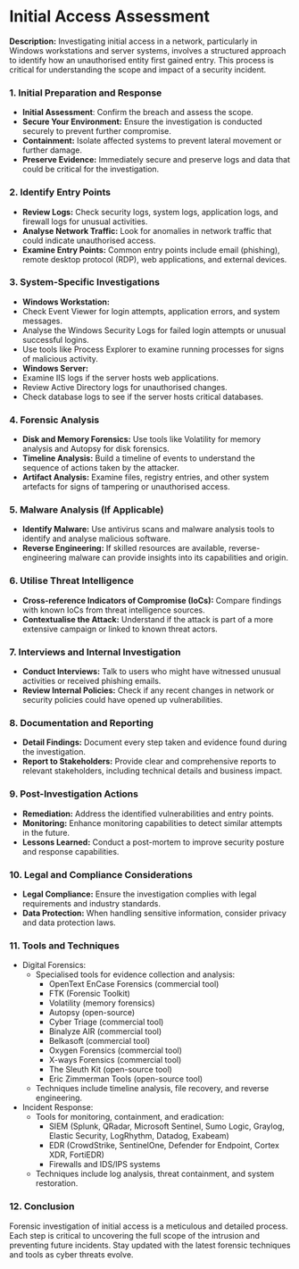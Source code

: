 # Initial Access Assessment

**Description:** Investigating initial access in a network, particularly in Windows workstations and server systems, involves a structured approach to identify how an unauthorised entity first gained entry. This process is critical for understanding the scope and impact of a security incident.

### **1. Initial Preparation and Response**

* **Initial Assessment**: Confirm the breach and assess the scope.
* **Secure Your Environment:** Ensure the investigation is conducted securely to prevent further compromise.
* **Containment:** Isolate affected systems to prevent lateral movement or further damage.
* **Preserve Evidence:** Immediately secure and preserve logs and data that could be critical for the investigation.

### **2. Identify Entry Points**

* **Review Logs:** Check security logs, system logs, application logs, and firewall logs for unusual activities.
* **Analyse Network Traffic:** Look for anomalies in network traffic that could indicate unauthorised access.
* **Examine Entry Points:** Common entry points include email (phishing), remote desktop protocol (RDP), web applications, and external devices.

### **3. System-Specific Investigations**

* **Windows Workstation:**
* Check Event Viewer for login attempts, application errors, and system messages.
* Analyse the Windows Security Logs for failed login attempts or unusual successful logins.
* Use tools like Process Explorer to examine running processes for signs of malicious activity.
* **Windows Server:**
* Examine IIS logs if the server hosts web applications.
* Review Active Directory logs for unauthorised changes.
* Check database logs to see if the server hosts critical databases.

### **4. Forensic Analysis**

* **Disk and Memory Forensics:** Use tools like Volatility for memory analysis and Autopsy for disk forensics.
* **Timeline Analysis:** Build a timeline of events to understand the sequence of actions taken by the attacker.
* **Artifact Analysis:** Examine files, registry entries, and other system artefacts for signs of tampering or unauthorised access.

### **5. Malware Analysis (If Applicable)**

* **Identify Malware:** Use antivirus scans and malware analysis tools to identify and analyse malicious software.
* **Reverse Engineering:** If skilled resources are available, reverse-engineering malware can provide insights into its capabilities and origin.

### **6. Utilise Threat Intelligence**

* **Cross-reference Indicators of Compromise (IoCs):** Compare findings with known IoCs from threat intelligence sources.
* **Contextualise the Attack:** Understand if the attack is part of a more extensive campaign or linked to known threat actors.

### **7. Interviews and Internal Investigation**

* **Conduct Interviews:** Talk to users who might have witnessed unusual activities or received phishing emails.
* **Review Internal Policies:** Check if any recent changes in network or security policies could have opened up vulnerabilities.

### **8. Documentation and Reporting**

* **Detail Findings:** Document every step taken and evidence found during the investigation.
* **Report to Stakeholders:** Provide clear and comprehensive reports to relevant stakeholders, including technical details and business impact.

### **9. Post-Investigation Actions**

* **Remediation:** Address the identified vulnerabilities and entry points.
* **Monitoring:** Enhance monitoring capabilities to detect similar attempts in the future.
* **Lessons Learned:** Conduct a post-mortem to improve security posture and response capabilities.

### **10. Legal and Compliance Considerations**

* **Legal Compliance:** Ensure the investigation complies with legal requirements and industry standards.
* **Data Protection:** When handling sensitive information, consider privacy and data protection laws.

### **11.**  Tools and Techniques

* Digital Forensics:
  * Specialised tools for evidence collection and analysis:
    * OpenText EnCase Forensics (commercial tool)
    * FTK (Forensic Toolkit)
    * Volatility (memory forensics)
    * Autopsy (open-source)
    * Cyber Triage (commercial tool)
    * Binalyze AIR (commercial tool)
    * Belkasoft (commercial tool)
    * Oxygen Forensics (commercial tool)
    * X-ways Forensics (commercial tool)
    * The Sleuth Kit (open-source tool)
    * Eric Zimmerman Tools (open-source tool)
  * Techniques include timeline analysis, file recovery, and reverse engineering.
* Incident Response:
  * Tools for monitoring, containment, and eradication:
    * SIEM (Splunk, QRadar, Microsoft Sentinel, Sumo Logic, Graylog, Elastic Security, LogRhythm, Datadog, Exabeam)
    * EDR (CrowdStrike, SentinelOne, Defender for Endpoint, Cortex XDR, FortiEDR)
    * Firewalls and IDS/IPS systems
  * Techniques include log analysis, threat containment, and system restoration.

### **12. Conclusion**

Forensic investigation of initial access is a meticulous and detailed process. Each step is critical to uncovering the full scope of the intrusion and preventing future incidents. Stay updated with the latest forensic techniques and tools as cyber threats evolve.
